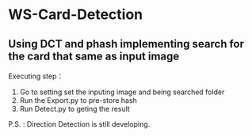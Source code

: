 # WS-Card-Detection
## Using DCT and phash implementing search for the card that same as input image

Executing step：
1. Go to setting set the inputing image and being searched folder
2. Run the Export.py to pre-store hash
3. Run Detect.py to geting the result 

P.S. : Direction Detection is still developing.
